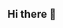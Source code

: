 ## Hi there 👋

<!--
**Yashjangid69/Yashjangid69** is a ✨ _special_ ✨ repository because its `README.md` (this file) appears on your GitHub profile.

Here are some ideas to get you started:

- 🔭 I’m currently working on making an educational app with frontend and backend
- 🌱 I’m currently learning backend process
- 👯 I’m looking to collaborate on backend because I am a beginner and want to learn
- 🤔 I’m looking for help with the backend process
- 💬 Ask me about ...
- 📫 How to reach me: Telegram ID - @yashjangir69
- 😄 Pronouns: ...
- ⚡ Fun fact: ...
-->
